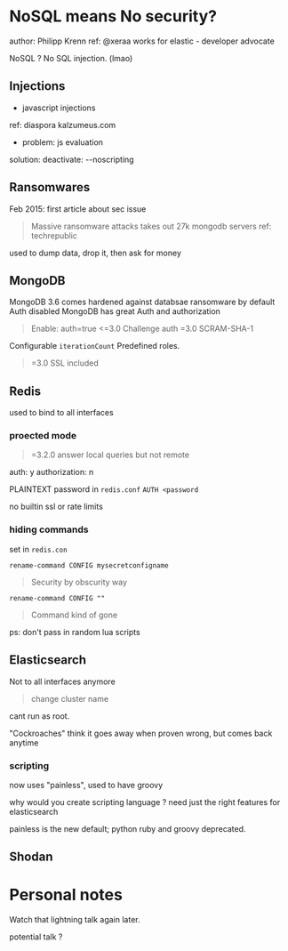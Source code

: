 # NoSQL means No security?

author: Philipp Krenn
ref: @xeraa
works for elastic - developer advocate

NoSQL ? No SQL injection. (lmao)

## Injections

- javascript injections

ref: diaspora kalzumeus.com

- problem: js evaluation

solution: deactivate: --noscripting

## Ransomwares

Feb 2015: first article about sec issue
> Massive ransomware attacks takes out 27k mongodb servers
ref: techrepublic

used to dump data, drop it, then ask for money

## MongoDB

MongoDB 3.6 comes hardened against databsae ransomware by default
Auth disabled
MongoDB has great Auth and authorization

> Enable: auth=true
<=3.0 Challenge auth
>=3.0 SCRAM-SHA-1

Configurable `iterationCount`
Predefined roles.

>=3.0 SSL included

## Redis

used to bind to all interfaces

### proected mode

>=3.2.0
answer local queries but not remote

auth:          y
authorization: n

PLAINTEXT password in `redis.conf`
`AUTH <password`

no builtin ssl or rate limits

### hiding commands

set in `redis.con`

`rename-command CONFIG mysecretconfigname`

> Security by obscurity way

`rename-command CONFIG ""`

> Command kind of gone

ps: don't pass in random lua scripts


## Elasticsearch

Not to all interfaces anymore

> change cluster name

cant run as root.

"Cockroaches"
think it goes away when proven wrong, but comes back anytime

### scripting

now uses "painless", used to have groovy

why would you create scripting language ?
need just the right features for elasticsearch

painless is the new default; python ruby and groovy deprecated.

## Shodan


# Personal notes

Watch that lightning talk again later.

potential talk ?
